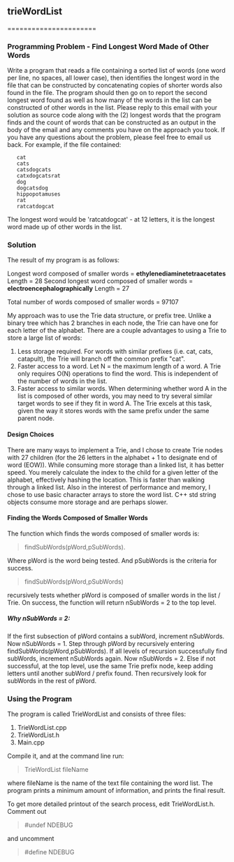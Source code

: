 ## trieWordList
======================

### Programming Problem - Find Longest Word Made of Other Words

Write a program that reads a file containing a sorted list of words (one word per line, no spaces, all lower case), then identifies the longest word in the file that can be constructed by concatenating copies of shorter words also found in the file. The program should then go on to report the second longest word found as well as how many of the words in the list can be constructed of other words in the list.
Please reply to this email with your solution as source code along with the (2) longest words that the program finds and the count of words that can be constructed as an output in the body of the email and any comments you have on the approach you took.
If you have any questions about the problem, please feel free to email us back.
For example, if the file contained:

       cat
       cats
       catsdogcats
       catxdogcatsrat
       dog
       dogcatsdog
       hippopotamuses
       rat
       ratcatdogcat

The longest word would be 'ratcatdogcat' - at 12 letters, it is the longest word made up of other words in the list.  

### Solution

The result of my program is as follows:

Longest word composed of smaller words = **ethylenediaminetetraacetates**
Length = 28
Second longest word composed of smaller words = **electroencephalographically**
Length = 27

Total number of words composed of smaller words = 97107


My approach was to use the Trie data structure, or prefix tree.  Unlike a binary tree which has 2 branches in each node, the Trie can have one for each letter of the alphabet.  There are a couple advantages to using a Trie to store a large list of words:

1. Less storage required.  For words with similar prefixes (i.e. cat, cats, catapult), the Trie will branch off the common prefix "cat".  
2. Faster access to a word.   Let N = the maximum length of a word.  A Trie only requires O(N) operations to find the word.  This is independent of the number of words in the list.
3. Faster access to similar words.  When determining whether word A in the list is composed of other words, you may need to try several similar target words to see if they fit in word A.  The Trie excels at this task, given the way it stores words with the same prefix under the same parent node.

#### Design Choices
 There are many ways to implement a Trie, and I chose to create Trie nodes with 27 children (for the 26 letters in the alphabet + 1 to designate end of word (EOW)).  While consuming more storage than a linked list, it has better speed.  You merely calculate the index to the child for a given letter of the alphabet, effectively hashing the location.  This is faster than walking through a linked list.
Also in the interest of performance and memory, I chose to use basic character arrays to store the word list.  C++ std string objects consume more storage and are perhaps slower.

#### Finding the Words Composed of Smaller Words
The function which finds the words composed of smaller words is: 

> findSubWords(pWord,pSubWords).  

Where pWord is the word being tested.  And pSubWords is the criteria for success.

> findSubWords(pWord,pSubWords) 

recursively tests whether pWord is composed of smaller words in the list / Trie.  On success, the function will return nSubWords = 2 to the top level.  

##### Why nSubWords = 2:
If the first subsection of pWord contains a subWord, increment nSubWords.  Now nSubWords = 1.
Step through pWord by recursively entering findSubWords(pWord,pSubWords).  If all levels of recursion successfully find subWords, increment nSubWords again.  Now nSubWords = 2.  Else if not successful, at the top level, use the same Trie prefix node, keep adding letters until another subWord / prefix found.  Then recursively look for subWords in the rest of pWord.

### Using the Program

The program is called TrieWordList and consists of three files: 
1. TrieWordList.cpp
2. TrieWordList.h
3. Main.cpp

Compile it, and at the command line run:

> TrieWordList fileName

where fileName is the name of the text file containing the word list.  The program prints a minimum amount of information, and prints the final result.  

To get more detailed printout of the search process, edit TrieWordList.h.  Comment out 
> \#undef NDEBUG

and uncomment

> \#define NDEBUG

